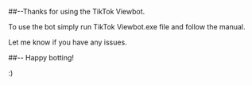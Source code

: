 ##--Thanks for using the TikTok Viewbot.

To use the bot simply run TikTok Viewbot.exe file and follow the manual.

Let me know if you have any issues.

##-- Happy botting! 

:)
